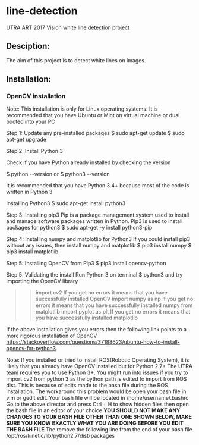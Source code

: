 # line-detection
UTRA ART 2017 Vision white line detection project



## Desciption:
The aim of this project is to detect white lines on images.


## Installation: 

### OpenCV installation 
Note: This installation is only for Linux operating systems. It is recommended that you have Ubuntu or Mint on virtual machine or dual booted into your PC

Step 1: Update any pre-installed packages
 $ sudo apt-get update
 $ sudo apt-get upgrade
 
Step 2: Install Python 3
 
 Check if you have Python already installed by checking the version
 
 $ python --version
 or
 $ python3 --version
 
 It is recommended that you have Python 3.4+ because most of the code is written in Python 3
 
 Installing Python3
 $ sudo apt-get install python3

Step 3: Installing pip3
 Pip is a package management system used to install and manage software packages written in Python. Pip3 is used to install packages for    python3
 $ sudo apt-get -y install python3-pip
 
Step 4: Installing numpy and matplotlib for Python3
If you could install pip3 without any issues, then install numpy and matplotlib
$ pip3 install numpy
$ pip3 install matplotlib

Step 5: Installing OpenCV from Pip3
 $ pip3 install opencv-python

Step 5: Validating the install
Run Python 3 on terminal
$ python3
and try importing the OpenCV library
>> import cv2
If you get no errors it means that you have successfully installed OpenCV
>> import numpy as np
If you get no errors it means that you have successfully installed numpy
>> from matplotlib import pyplot as plt
If you get no errors it means that you have successfully installed matplotlib

If the above installation gives you errors then the following link points to a more rigorous installation of OpenCV
https://stackoverflow.com/questions/37188623/ubuntu-how-to-install-opencv-for-python3

Note: If you installed or tried to install ROS(Robotic Operating System), it is likely that you already have OpenCV installed but for Python 2.7+ The UTRA team requires you to use Python 3+. You might run into issues if you try to import cv2 from python 3 as the python path is edited to import from ROS dist. This is because of edits made to the bash file during the ROS installation.
The workaround this problem would be open your bash file in vim or gedit edit. Your bash file will be located in
/home/username/.bashrc
Go to the above director and press Ctrl + H to show hidden files
then open the bash file in an editor of your choice
**YOU SHOULD NOT MAKE ANY CHANGES TO YOUR BASH FILE OTHER THAN ONE SHOWN BELOW, MAKE SURE YOU KNOW EXACTLY WHAT YOU ARE DOING BEFORE YOU EDIT THE BASH FILE**
The remove the following line from the end of your bash file
/opt/ros/kinetic/lib/python2.7/dist-packages
